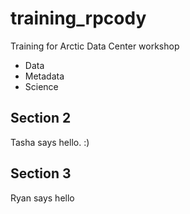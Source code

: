 # training_rpcody
Training for Arctic Data Center workshop

- Data
- Metadata
- Science

## Section 2
Tasha says hello. :)

## Section 3
Ryan says hello
